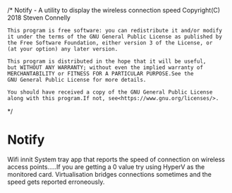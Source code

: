 /* Notify - A utility to display the wireless connection speed
    Copyright(C) 2018  Steven Connelly

    This program is free software: you can redistribute it and/or modify
    it under the terms of the GNU General Public License as published by
    the Free Software Foundation, either version 3 of the License, or
    (at your option) any later version.

    This program is distributed in the hope that it will be useful,
    but WITHOUT ANY WARRANTY; without even the implied warranty of
    MERCHANTABILITY or FITNESS FOR A PARTICULAR PURPOSE.See the
    GNU General Public License for more details.

    You should have received a copy of the GNU General Public License
    along with this program.If not, see<https://www.gnu.org/licenses/>.
*/

# Notify
Wifi innit
System tray app that reports the speed of connection on wireless access points.....If you are getting a 0 value try using HyperV as the monitored card. 
Virtualisation bridges connections sometimes and the speed gets reported erroneously.
